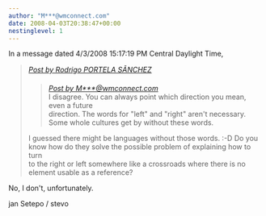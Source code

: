 ```yaml
---
author: "M***@wmconnect.com"
date: 2008-04-03T20:38:47+00:00
nestinglevel: 1
---
```

In a message dated 4/3/2008 15:17:19 PM Central Daylight Time,  

> [_Post by Rodrigo PORTELA SÃNCHEZ_](/US85m766/how-to-say-left-and-right.2#post25)  
> 
> > [_Post by M\*\*\*@wmconnect.com_](/US85m766/how-to-say-left-and-right.2#post23)  
> > I disagree. You can always point which direction you mean, even a future  
> > direction. The words for "left" and "right" aren't necessary.  
> > Some whole cultures get by without these words.  
> > 
> 
> I guessed there might be languages without those words. :-D Do you  
> know how do they solve the possible problem of explaining how to turn  
> to the right or left somewhere like a crossroads where there is no  
> element usable as a reference?  
> 

No, I don't, unfortunately.  
  
jan Setepo / stevo </HTML>